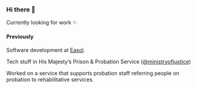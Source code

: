### Hi there 👋

Currently looking for work ✨

#### Previously

Software development at [Easol](https://github.com/easolhq).

Tech stuff in His Majesty’s Prison & Probation Service ([@ministryofjustice](https://github.com/ministryofjustice))

Worked on a service that supports probation staff referring people on probation to rehabilitative services.
